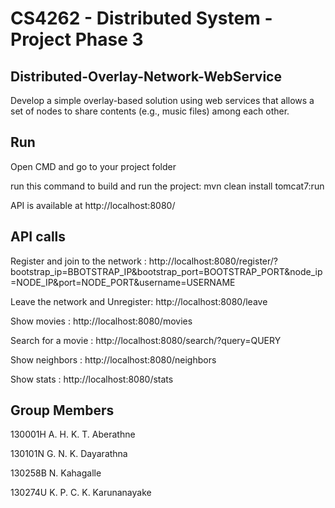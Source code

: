 # CS4262 - Distributed System - Project Phase 3

## Distributed-Overlay-Network-WebService
Develop a simple overlay-based solution using web services that allows a set of nodes to share contents (e.g., music files) among each other.

## Run

Open CMD and go to your project folder 

run this command to build and run the project: mvn clean install tomcat7:run

API is available at http://localhost:8080/

## API calls

Register and join to the network : http://localhost:8080/register/?bootstrap_ip=BBOTSTRAP_IP&bootstrap_port=BOOTSTRAP_PORT&node_ip=NODE_IP&port=NODE_PORT&username=USERNAME

Leave the network and Unregister:
http://localhost:8080/leave

Show movies :
http://localhost:8080/movies

Search for a movie : 
http://localhost:8080/search/?query=QUERY

Show neighbors :
http://localhost:8080/neighbors

Show stats :
http://localhost:8080/stats

## Group Members
130001H A. H. K. T. Aberathne

130101N G. N. K. Dayarathna

130258B N. Kahagalle

130274U K. P. C. K. Karunanayake
